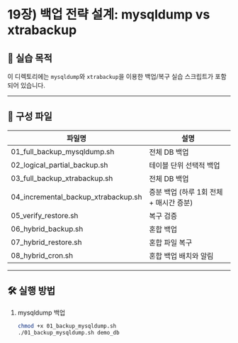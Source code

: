 # 19장) 백업 전략 설계: mysqldump vs xtrabackup


## 📌 실습 목적

이 디렉토리에는 `mysqldump`와 `xtrabackup`을 이용한 백업/복구 실습 스크립트가 포함되어 있습니다.


---


## 📂 구성 파일
| 파일명 | 설명 |
|--------|------|
| 01_full_backup_mysqldump.sh | 전체 DB 백업 |
| 02_logical_partial_backup.sh | 테이블 단위 선택적 백업 |
| 03_full_backup_xtrabackup.sh | 전체 DB 백업 |
| 04_incremental_backup_xtrabackup.sh | 증분 백업 (하루 1회 전체 + 매시간 증분) |
| 05_verify_restore.sh | 복구 검증 |
| 06_hybrid_backup.sh | 혼합 백업 |
| 07_hybrid_restore.sh | 혼합 파일 복구 |
| 08_hybrid_cron.sh | 혼합 백업 배치와 알림 |



---


## 🛠️ 실행 방법
1. mysqldump 백업  
   ```bash
   chmod +x 01_backup_mysqldump.sh
   ./01_backup_mysqldump.sh demo_db


